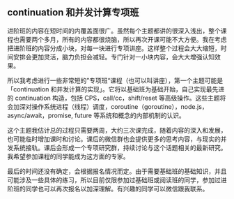 ## continuation 和并发计算专项班

进阶班的内容在短时间的内覆盖面很广。虽然每个主题都讲的很深入浅出，整个课程也需要两个多月，所有的内容都很烧脑，所以再次开课可能不大方便。我在考虑把进阶班的内容分成小块，对每一块进行专项讲座。这样整个过程会大大缩短，时间安排会更加灵活，脑力负担会减轻。专门针对一小块内容，会大大增强认知效果。

所以我考虑进行一些非常短的”专项班“课程（也可以叫讲座），第一个主题可能是「continuation 和并发计算的实现」。它将以基础班为基础开始，自己实现最先进的 continuation 构造，包括 CPS，call/cc，shift/reset 等高级操作。这些主题将会加深对操作系统进程（线程）调度，coroutine（goroutine），node.js，async/await，promise, future 等系统和概念的内部机制的认识。

这个主题我估计总的过程只需要两周，大约三次课完成，随着内容的深入和发展，也可能临时增加课时和讨论。课后的微信群也会提供更多的思考内容，与现实的并发系统接轨。课后会形成一个专项研究群，持续讨论与这个话题相关的最新研究。我希望参加课程的同学能成为这方面的专家。

最后的时间还没有确定，会根据报名情况而定。由于需要基础班的基础知识，并且可能涉及一些具体的练习，所以目前仅限参加过基础班或阅读班的同学，参加过进阶班的同学也可以再次报名以加深理解。有兴趣的同学可以微信跟我联系。
